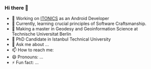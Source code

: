 ### Hi there 👋

<!--
**salihyalcin/salihyalcin** is a ✨ _special_ ✨ repository because its `README.md` (this file) appears on your GitHub profile.-->

- 🔭 Working on [ITONICS](https://www.itonics-innovation.com/) as an Android Developer
- 🌱 Currently, learning crucial principles of Software Craftsmanship.
- 📕 Making a master in Geodesy and Geoinformation Science at Technische Universitat Berlin
- 📕 PhD Candidate in Istanbul Technical University
- 💬 Ask me about ...
- 📫 How to reach me:
- 😄 Pronouns: ...
- ⚡ Fun fact: ...
